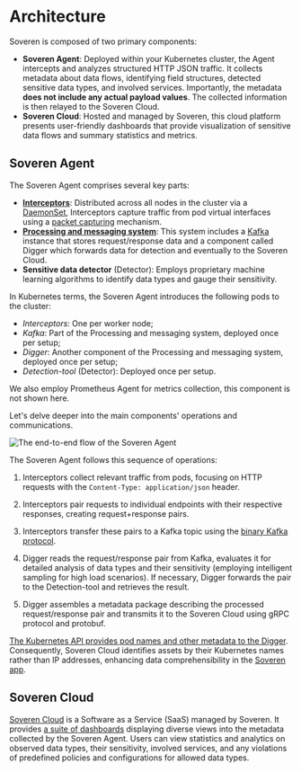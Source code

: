 # Architecture

Soveren is composed of two primary components:

* **Soveren Agent**: Deployed within your Kubernetes cluster, the Agent intercepts and analyzes structured HTTP JSON traffic. It collects metadata about data flows, identifying field structures, detected sensitive data types, and involved services. Importantly, the metadata **does not include any actual payload values**. The collected information is then relayed to the Soveren Cloud.
* **Soveren Cloud**: Hosted and managed by Soveren, this cloud platform presents user-friendly dashboards that provide visualization of sensitive data flows and summary statistics and metrics.

## Soveren Agent

The Soveren Agent comprises several key parts:

* [**Interceptors**](../traffic-interception/): Distributed across all nodes in the cluster via a [DaemonSet](https://kubernetes.io/docs/concepts/workloads/controllers/daemonset/), Interceptors capture traffic from pod virtual interfaces using a [packet capturing](https://www.tcpdump.org/) mechanism.
* [**Processing and messaging system**](../traffic-processing/): This system includes a [Kafka](https://kafka.apache.org/) instance that stores request/response data and a component called Digger which forwards data for detection and eventually to the Soveren Cloud.
* **Sensitive data detector** (Detector): Employs proprietary machine learning algorithms to identify data types and gauge their sensitivity.

In Kubernetes terms, the Soveren Agent introduces the following pods to the cluster:

* _Interceptors_: One per worker node;
* _Kafka_: Part of the Processing and messaging system, deployed once per setup;
* _Digger_: Another component of the Processing and messaging system, deployed once per setup;
* _Detection-tool_ (Detector): Deployed once per setup.

We also employ Prometheus Agent for metrics collection, this component is not shown here.

Let's delve deeper into the main components' operations and communications.

![The end-to-end flow of the Soveren Agent](../../img/architecture/agent-flow.png "The end-to-end flow of the Soveren Agent")

The Soveren Agent follows this sequence of operations:

1. Interceptors collect relevant traffic from pods, focusing on HTTP requests with the `Content-Type: application/json` header.

2. Interceptors pair requests to individual endpoints with their respective responses, creating request+response pairs.

3. Interceptors transfer these pairs to a Kafka topic using the [binary Kafka protocol](https://kafka.apache.org/protocol.html).

4. Digger reads the request/response pair from Kafka, evaluates it for detailed analysis of data types and their sensitivity (employing intelligent sampling for high load scenarios). If necessary, Digger forwards the pair to the Detection-tool and retrieves the result.

5. Digger assembles a metadata package describing the processed request/response pair and transmits it to the Soveren Cloud using gRPC protocol and protobuf.

[The Kubernetes API provides pod names and other metadata to the Digger](../k8s-metadata/). Consequently, Soveren Cloud identifies assets by their Kubernetes names rather than IP addresses, enhancing data comprehensibility in the [Soveren app](https://app.soveren.io/).

## Soveren Cloud

[Soveren Cloud](https://app.soveren.io/) is a Software as a Service (SaaS) managed by Soveren. It provides [a suite of dashboards](../../user-guide/overview/) displaying diverse views into the metadata collected by the Soveren Agent. Users can view statistics and analytics on observed data types, their sensitivity, involved services, and any violations of predefined policies and configurations for allowed data types.
